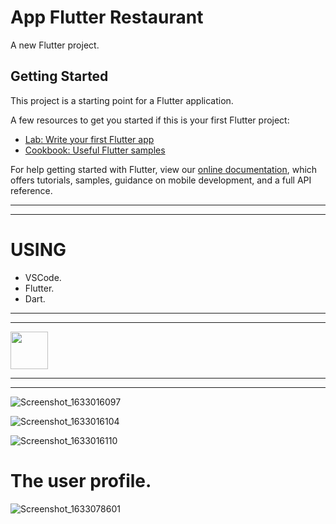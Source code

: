 # App Flutter Restaurant

A new Flutter project.

## Getting Started

This project is a starting point for a Flutter application.

A few resources to get you started if this is your first Flutter project:

- [Lab: Write your first Flutter app](https://flutter.dev/docs/get-started/codelab)
- [Cookbook: Useful Flutter samples](https://flutter.dev/docs/cookbook)

For help getting started with Flutter, view our
[online documentation](https://flutter.dev/docs), which offers tutorials,
samples, guidance on mobile development, and a full API reference.
******************************************************************************
******************************************************************************
# USING 
 * VSCode.
 * Flutter.
 * Dart.
******************************************************************************
******************************************************************************
 <a href="https://www.buymeacoffee.com/iamsayuj"><img src="https://cdn.buymeacoffee.com/buttons/v2/default-yellow.png" height="60"></a>
******************************************************************************
******************************************************************************
![Screenshot_1633016097](https://user-images.githubusercontent.com/60444937/135594044-fc6935df-4507-4e52-8296-2c9ae9e77807.png)

![Screenshot_1633016104](https://user-images.githubusercontent.com/60444937/135594076-4ac6b6d3-4b83-421f-a1a4-8cdcf5e41298.png)

![Screenshot_1633016110](https://user-images.githubusercontent.com/60444937/135594098-b2cb949b-7c50-4f13-b5d4-2734fd858994.png)

# The user profile.

![Screenshot_1633078601](https://user-images.githubusercontent.com/60444937/135594180-ad532e2b-dd95-4f30-8504-238fba81c73c.png)

